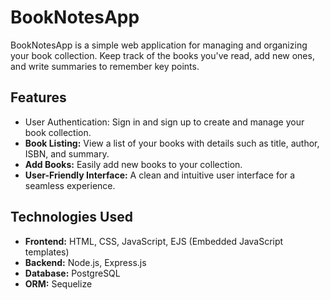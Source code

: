# BookNotesApp

BookNotesApp is a simple web application for managing and organizing your book collection. Keep track of the books you've read, add new ones, and write summaries to remember key points.

## Features

- User Authentication: Sign in and sign up to create and manage your book collection.
- **Book Listing:** View a list of your books with details such as title, author, ISBN, and summary.
- **Add Books:** Easily add new books to your collection.
- **User-Friendly Interface:** A clean and intuitive user interface for a seamless experience.

## Technologies Used

- **Frontend:** HTML, CSS, JavaScript, EJS (Embedded JavaScript templates)
- **Backend:** Node.js, Express.js
- **Database:** PostgreSQL
- **ORM:** Sequelize
